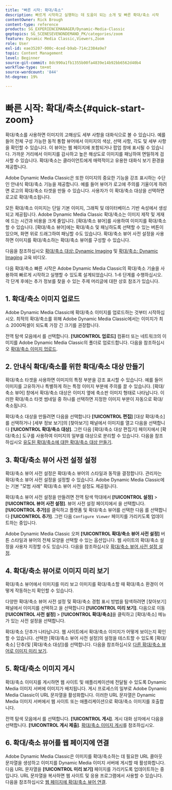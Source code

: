 ```yaml
---
title: "빠른 시작: 확대/축소"
description: 빠르게 시작하고 실행하는 데 도움이 되는 소개 및 빠른 확대/축소 시작
contentOwner: Rick Brough
content-type: reference
products: SG_EXPERIENCEMANAGER/Dynamic-Media-Classic
geptopics: SG_SCENESEVENONDEMAND_PK/categories/zoom
feature: Dynamic Media Classic,Viewers,Zoom
role: User
exl-id: eae35207-000c-4ced-b9ab-714c2384a9e7
topic: Content Management
level: Beginner
source-git-commit: 8dc990a1fb1355b00fa4839e14b92bb6562d40b4
workflow-type: tm+mt
source-wordcount: '844'
ht-degree: 19%

---
```


# 빠른 시작: 확대/축소{#quick-start-zoom}

확대/축소를 사용하면 이미지의 고해상도 세부 사항을 대화식으로 볼 수 있습니다. 예를 들어 전체 구성 가능한 동적 통합 뷰어에서 이미지의 색상, 선택 사항, 각도 및 세부 사항을 확인할 수 있습니다. 이 뷰어는 웹 페이지에 포함되거나 팝업 창에 표시될 수 있습니다. 가까운 거리에서 이미지를 감사하고 높은 해상도로 이미지를 패닝하여 면밀하게 검사할 수 있습니다. 확대/축소는 클라이언트에게 매력적이고 유용한 대화식 보기 환경을 제공합니다.

Adobe Dynamic Media Classic은 또한 이미지의 중요한 기능을 강조 표시하는 수단인 안내식 확대/축소 기능을 제공합니다. 예를 들어 뷰어가 로고에 주의를 기울이게 하려면 로고의 확대/축소 타겟을 만들 수 있습니다. 사용자가 이 확대/축소 대상을 선택하면 로고로 확대/축소됩니다.

모든 확대/축소 이미지는 단일 기본 이미지, 그래픽 및 데이터베이스 기반 속성에서 생성되고 제공됩니다. Adobe Dynamic Media Classic 확대/축소는 이미지 제작 및 게재에 드는 시간과 비용을 크게 줄입니다. [확대/축소 뷰어]를 사용하여 이미지를 확대/축소할 수 있습니다. [확대/축소 뷰어]에는 확대/축소 및 패닝하도록 선택할 수 있는 버튼이 있으며, 화면 위로 드래그하여 패닝할 수도 있습니다. 확대/축소 뷰어 사전 설정을 사용하면 이미지를 확대/축소하는 확대/축소 뷰어를 구성할 수 있습니다.

다음을 참조하십시오 [확대/축소 대상: Dynamic Imaging](https://s7d5.scene7.com/s7viewers/html5/VideoViewer.html?videoserverurl=https://s7d5.scene7.com/is/content/&amp;emailurl=https://s7d5.scene7.com/s7/emailFriend&amp;serverUrl=https://s7d5.scene7.com/is/image/&amp;config=Scene7SharedAssets/Universal_HTML5_Video&amp;contenturl=https://s7d5.scene7.com/skins/&amp;asset=S7tutorials/559_Zoom%20Target%20Tool_converted%20renamed_Dynamic%20Imaging-AVS) 및 [확대/축소: Dynamic Imaging](https://s7d5.scene7.com/s7viewers/html5/VideoViewer.html?videoserverurl=https://s7d5.scene7.com/is/content/&amp;emailurl=https://s7d5.scene7.com/s7/emailFriend&amp;serverUrl=https://s7d5.scene7.com/is/image/&amp;config=Scene7SharedAssets/Universal_HTML5_Video&amp;contenturl=https://s7d5.scene7.com/skins/&amp;asset=S7tutorials/560_Zoom_converted%20renamed_Dynamic%20Imaging-AVS) 교육 비디오.

다음 확대/축소 빠른 시작은 Adobe Dynamic Media Classic의 확대/축소 기술을 사용하여 빠르게 시작하고 실행할 수 있도록 설계되었습니다. 1-6 단계를 수행하십시오. 각 단계 후에는 추가 정보를 찾을 수 있는 주제 머리글에 대한 상호 참조가 있습니다.

## 1. 확대/축소 이미지 업로드

Adobe Dynamic Media Classic에 확대/축소 이미지를 업로드하는 것부터 시작하십시오. 최적의 확대/축소를 위해 Adobe Dynamic Media Classic에서는 이미지가 최소 2000픽셀이 되도록 가장 긴 크기를 권장합니다.

전역 탐색 모음에서 를 선택합니다. **[!UICONTROL 업로드]** 컴퓨터 또는 네트워크의 이미지를 Adobe Dynamic Media Classic의 폴더로 업로드합니다. 다음을 참조하십시오 [확대/축소 이미지 업로드](uploading-zoom-images.md#uploading_zoom_images).

## 2. 안내식 확대/축소를 위한 확대/축소 대상 만들기

확대/축소 타겟을 사용하면 이미지의 특정 부분을 강조 표시할 수 있습니다. 예를 들어 이미지를 고유하거나 특별하게 하는 특정 이미지 부분에 주의를 끌 수 있습니다. [확대/축소 뷰어] 창에서 확대/축소 대상은 이미지 옆에 축소판 이미지 형태로 나타납니다. 이러한 확대/축소 타겟 썸네일 중 하나를 선택하면 지정한 이미지 부분이 자동으로 확대/축소됩니다.

확대/축소 대상을 만들려면 다음을 선택합니다 **[!UICONTROL 편집]** [대상 확대/축소]를 선택하거나 [세부 정보 보기]의 [찾아보기] 패널에서 이미지를 열고 다음을 선택합니다 **[!UICONTROL 확대/축소 대상]**. 그런 다음 [확대/축소 대상 편집기] 페이지에서 [확대/축소] 도구를 사용하여 이미지의 일부를 대상으로 분리할 수 있습니다. 다음을 참조하십시오 [유도된 확대/축소에 대한 확대/축소 대상 만들기](creating-zoom-targets-guided-zoom.md#creating_zoom_targets_for_guided_zoom).

## 3. 확대/축소 뷰어 사전 설정 설정

확대/축소 뷰어 사전 설정은 확대/축소 뷰어의 스타일과 동작을 결정합니다. 관리자는 확대/축소 뷰어 사전 설정을 설정할 수 있습니다. Adobe Dynamic Media Classic에는 기본 &quot;모범 사례&quot; 확대/축소 뷰어 사전 설정도 제공됩니다.

확대/축소 뷰어 사전 설정을 만들려면 전역 탐색 막대에서 **[!UICONTROL 설정]** > **[!UICONTROL 뷰어 사전 설정]**. 뷰어 사전 설정 페이지에서 을 선택합니다. **[!UICONTROL 추가]**&#x200B;를 클릭하고 플랫폼 및 확대/축소 뷰어를 선택한 다음 를 선택합니다 **[!UICONTROL 추가]**. 그런 다음 `Configure Viewer` 페이지를 가리키도록 업데이트하는 중입니다.

Adobe Dynamic Media Classic 오퍼 **[!UICONTROL 확대/축소 뷰어 사전 설정]** 버튼 스타일과 뷰어의 전체 모양을 선택할 수 있는 옵션입니다. 웹 사이트의 확대/축소 설정을 사용자 지정할 수도 있습니다. 다음을 참조하십시오 [확대/축소 뷰어 사전 설정 설정](setting-zoom-viewer-presets.md#setting_up_zoom_viewer_presets).

## 4. 확대/축소 뷰어로 이미지 미리 보기

확대/축소 뷰어에서 이미지를 미리 보고 이미지를 확대/축소할 때 확대/축소 환경이 어떻게 작동하는지 확인할 수 있습니다.

다양한 확대/축소 뷰어 사전 설정 및 확대/축소 경험 표시 방법을 탐색하려면 [찾아보기] 패널에서 이미지를 선택하고 을 선택합니다 **[!UICONTROL 미리 보기]**. 다음으로 이동 **[!UICONTROL 사전 설정]** > **[!UICONTROL 확대/축소]**&#x200B;을 클릭하고 [확대/축소] 메뉴가 있는 사전 설정을 선택합니다.

확대/축소 단추가 나타납니다. 웹 사이트에서 확대/축소 이미지가 어떻게 보이는지 확인할 수 있습니다. 선택한 [확대/축소 뷰어 사전 설정]의 설정을 테스트할 수 있도록 [확대/축소] 단추(및 [확대/축소 대상])를 선택합니다. 다음을 참조하십시오 [다른 확대/축소 뷰어로 이미지 미리 보기](previewing-image-assets-different-zoom.md#previewing_image_assets_with_different_zoom_viewers).

## 5. 확대/축소 이미지 게시

확대/축소 이미지를 게시하면 웹 사이트 및 애플리케이션에 전달될 수 있도록 Dynamic Media 이미지 서버에 이미지가 배치됩니다. 게시 프로세스의 일부로 Adobe Dynamic Media Classic이 URL 문자열을 활성화합니다. 이러한 URL 문자열은 Dynamic Media 이미지 서버에서 웹 사이트 또는 애플리케이션으로 확대/축소 이미지를 호출합니다.

전역 탐색 모음에서 를 선택합니다. **[!UICONTROL 게시]**. 게시 대화 상자에서 다음을 선택합니다. **[!UICONTROL 게시 제출]**. [확대/축소 이미지 게시](publishing-zoom-images.md#publishing_zoom_images)를 참조하십시오.

## 6. 확대/축소 뷰어를 웹 페이지에 연결

Adobe Dynamic Media Classic은 이미지를 확대/축소하는 데 필요한 URL 콜아웃 문자열을 생성하고 이미지를 Dynamic Media 이미지 서버에 게시할 때 활성화합니다. 다음 URL 문자열을 **[!UICONTROL 미리 보기]** 페이지를 가리키도록 업데이트하는 중입니다. URL 문자열을 복사하면 웹 사이트 및 응용 프로그램에서 사용할 수 있습니다. 다음을 참조하십시오 [웹 페이지에 확대/축소 뷰어 연결](linking-zoom-viewers-web-pages.md#linking_zoom_viewers_to_your_web_pages).
